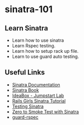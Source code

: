 sinatra-101
===========

## Learn Sinatra

- Learn how to use sinatra
- Learn Rspec testing.
- Learn how to setup rack up file.
- Learn to use guard auto testing.


## Useful Links

- [Sinatra Documentation](http://www.sinatrarb.com/)
- [Sinatra Book](https://github.com/sinatra/sinatra-book/)
- [IdeaBox - Jumpstart Lab](http://tutorials.jumpstartlab.com/projects/idea_box.html)
- [Rails Girls Sinatra Tutorial](http://guides.railsgirls.com/sinatra-app/)
- [Testing Sinatra](http://www.sinatrarb.com/testing.html)
- [Zero to Smoke Test with Sinatra](http://devblog.avdi.org/2014/07/08/zero-to-smoke-test-with-sinatra/)
- [guard-rspec](https://github.com/guard/guard-rspec)